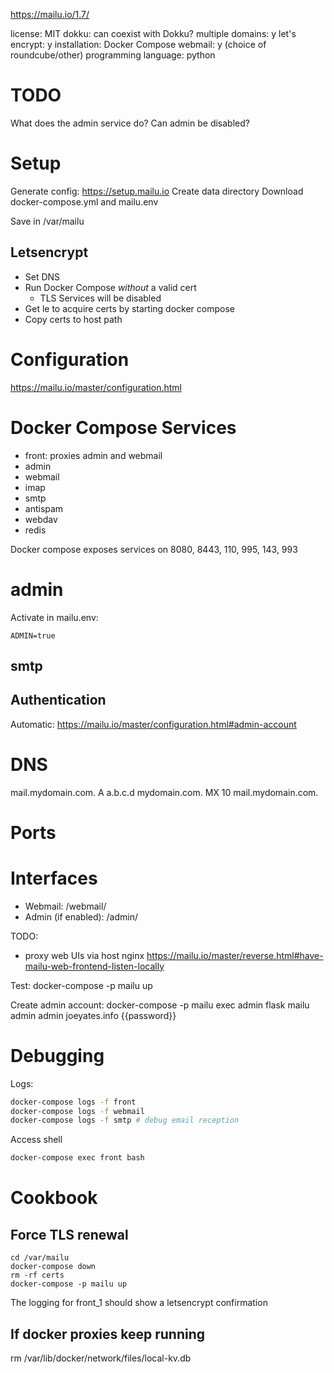 https://mailu.io/1.7/

license: MIT
dokku:
can coexist with Dokku?
multiple domains: y
let's encrypt: y
installation: Docker Compose
webmail: y (choice of roundcube/other)
programming language: python

# TODO

What does the admin service do?
Can admin be disabled?

# Setup

Generate config: https://setup.mailu.io
Create data directory
Download docker-compose.yml and mailu.env

Save in /var/mailu

## Letsencrypt

* Set DNS
* Run Docker Compose *without* a valid cert
  * TLS Services will be disabled
* Get le to acquire certs by starting docker compose
* Copy certs to host path

# Configuration

https://mailu.io/master/configuration.html

# Docker Compose Services

* front: proxies admin and webmail
* admin
* webmail
* imap
* smtp
* antispam
* webdav
* redis

Docker compose exposes services on 8080, 8443, 110, 995, 143, 993

# admin

Activate in mailu.env:

```
ADMIN=true
```

## smtp

## Authentication

Automatic:
https://mailu.io/master/configuration.html#admin-account

# DNS

mail.mydomain.com. A  a.b.c.d
mydomain.com. MX 10 mail.mydomain.com.

# Ports

# Interfaces

* Webmail: /webmail/
* Admin (if enabled): /admin/

TODO:

* proxy web UIs via host nginx
https://mailu.io/master/reverse.html#have-mailu-web-frontend-listen-locally

Test:
docker-compose -p mailu up

Create admin account:
docker-compose -p mailu exec admin flask mailu admin admin joeyates.info {{password}}

# Debugging

Logs:

```sh
docker-compose logs -f front
docker-compose logs -f webmail
docker-compose logs -f smtp # debug email reception
```

Access shell

```sh
docker-compose exec front bash
```

# Cookbook

## Force TLS renewal

```console
cd /var/mailu
docker-compose down
rm -rf certs
docker-compose -p mailu up
```

The logging for front_1 should show a letsencrypt confirmation

## If docker proxies keep running

rm /var/lib/docker/network/files/local-kv.db
